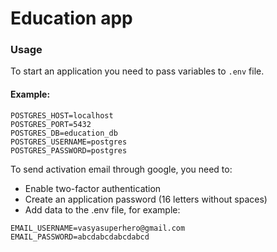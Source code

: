 # Education app
### Usage

To start an application you need to pass variables to `.env` file.
#### Example:

```agsl
POSTGRES_HOST=localhost
POSTGRES_PORT=5432
POSTGRES_DB=education_db
POSTGRES_USERNAME=postgres
POSTGRES_PASSWORD=postgres
```

To send activation email through google, you need to:
- Enable two-factor authentication
- Create an application password (16 letters without spaces)
- Add data to the .env file, for example:

```agsl
EMAIL_USERNAME=vasyasuperhero@gmail.com
EMAIL_PASSWORD=abcdabcdabcdabcd
```
